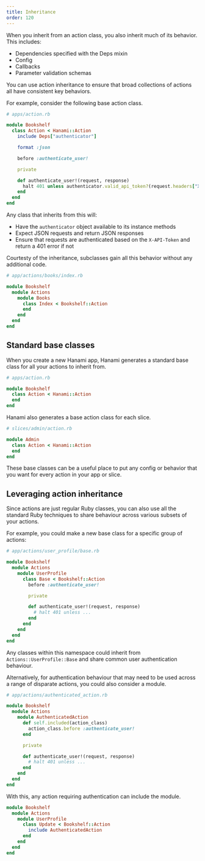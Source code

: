 ```yaml
---
title: Inheritance
order: 120
---
```


When you inherit from an action class, you also inherit much of its behavior. This includes:

- Dependencies specified with the Deps mixin
- Config
- Callbacks
- Parameter validation schemas

You can use action inheritance to ensure that broad collections of actions all have consistent key behaviors.

For example, consider the following base action class.

```ruby
# apps/action.rb

module Bookshelf
  class Action < Hanami::Action
    include Deps["authenticator"]

    format :json

    before :authenticate_user!

    private

    def authenticate_user!(request, response)
      halt 401 unless authenticator.valid_api_token?(request.headers["X-API-Token"])
    end
  end
end
```

Any class that inherits from this will:

- Have the `authenticator` object available to its instance methods
- Expect JSON requests and return JSON responses
- Ensure that requests are authenticated based on the `X-API-Token` and return a 401 error if not

Courtesty of the inheritance, subclasses gain all this behavior without any additional code.

```ruby
# app/actions/books/index.rb

module Bookshelf
  module Actions
    module Books
      class Index < Bookshelf::Action
      end
    end
  end
end
```

## Standard base classes

When you create a new Hanami app, Hanami generates a standard base class for all your actions to inherit from.

```ruby
# apps/action.rb

module Bookshelf
  class Action < Hanami::Action
  end
end
```

Hanami also generates a base action class for each slice.

```ruby
# slices/admin/action.rb

module Admin
  class Action < Hanami::Action
  end
end
```

These base classes can be a useful place to put any config or behavior that you want for every action in your app or slice.

## Leveraging action inheritance

Since actions are just regular Ruby classes, you can also use all the standard Ruby techniques to share behaviour across various subsets of your actions.

For example, you could make a new base class for a specific group of actions:

```ruby
# app/actions/user_profile/base.rb

module Bookshelf
  module Actions
    module UserProfile
      class Base < Bookshelf::Action
        before :authenticate_user!

        private

        def authenticate_user!(request, response)
          # halt 401 unless ...
        end
      end
    end
  end
end
```

Any classes within this namespace could inherit from `Actions::UserProfile::Base` and share common user authentication behaviour.

Alternatively, for authentication behaviour that may need to be used across a range of disparate actions, you could also consider a module.

```ruby
# app/actions/authenticated_action.rb

module Bookshelf
  module Actions
    module AuthenticatedAction
      def self.included(action_class)
        action_class.before :authenticate_user!
      end

      private

      def authenticate_user!(request, response)
        # halt 401 unless ...
      end
    end
  end
end
```

With this, any action requiring authentication can include the module.

```ruby
module Bookshelf
  module Actions
    module UserProfile
      class Update < Bookshelf::Action
        include AuthenticatedAction
      end
    end
  end
end
```
